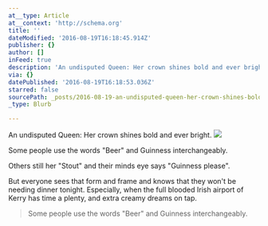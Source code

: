 ```yaml
---
at__type: Article
at__context: 'http://schema.org'
title: ''
dateModified: '2016-08-19T16:18:45.914Z'
publisher: {}
author: []
inFeed: true
description: 'An undisputed Queen: Her crown shines bold and ever bright. '
via: {}
datePublished: '2016-08-19T16:18:53.036Z'
starred: false
sourcePath: _posts/2016-08-19-an-undisputed-queen-her-crown-shines-bold-and-ever-bright.md
_type: Blurb

---
```

An undisputed Queen: Her crown shines bold and ever bright. ![](https://the-grid-user-content.s3-us-west-2.amazonaws.com/2876b115-62e1-4828-a584-cdf72e5b54a1.jpg)

Some people use the words "Beer" and Guinness interchangeably. 

Others still her "Stout" and their minds eye says "Guinness please".

But everyone sees that form and frame and knows that they won't be needing dinner tonight. Especially, when the full blooded Irish airport of Kerry has time a plenty, and extra creamy dreams on tap.

> Some people use the words "Beer" and Guinness interchangeably.